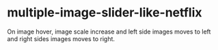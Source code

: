 # multiple-image-slider-like-netflix
On image hover, image scale increase and left side images moves to left and right sides images moves to right.

